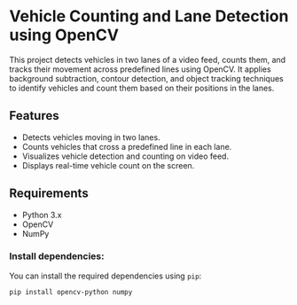 # Vehicle Counting and Lane Detection using OpenCV

This project detects vehicles in two lanes of a video feed, counts them, and tracks their movement across predefined lines using OpenCV. It applies background subtraction, contour detection, and object tracking techniques to identify vehicles and count them based on their positions in the lanes.

## Features

- Detects vehicles moving in two lanes.
- Counts vehicles that cross a predefined line in each lane.
- Visualizes vehicle detection and counting on video feed.
- Displays real-time vehicle count on the screen.

## Requirements

- Python 3.x
- OpenCV
- NumPy

### Install dependencies:

You can install the required dependencies using `pip`:

```bash
pip install opencv-python numpy
